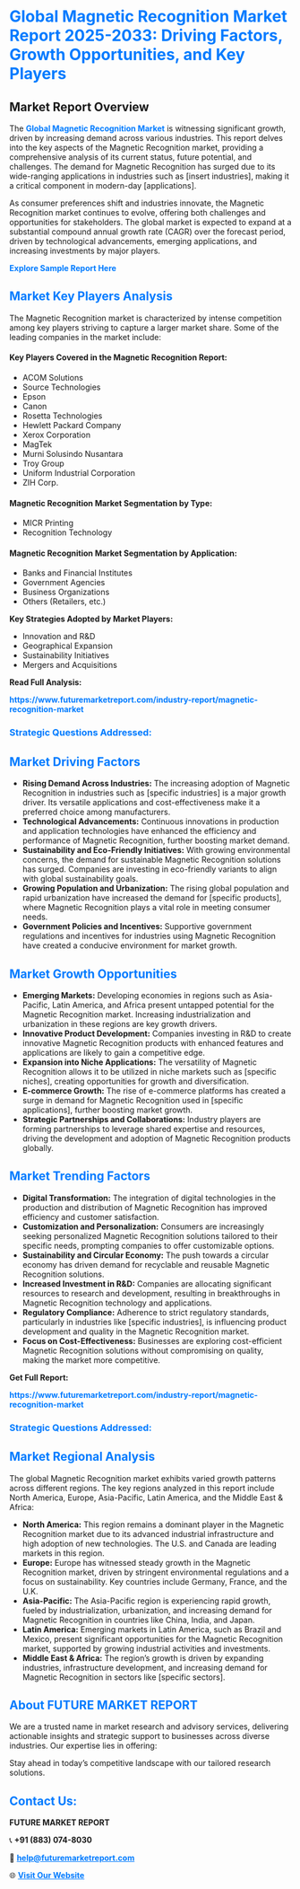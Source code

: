 <h1 style="color: #007BFF;">Global Magnetic Recognition Market Report 2025-2033: Driving Factors, Growth Opportunities, and Key Players</h1>

<section id="overview">
<h2>Market Report Overview</h2>
<p>The <a href="https://www.futuremarketreport.com/industry-report/magnetic-recognition-market" style="color: #007BFF; text-decoration: none;"><strong>Global Magnetic Recognition Market</strong></a> is witnessing significant growth, driven by increasing demand across various industries. This report delves into the key aspects of the Magnetic Recognition market, providing a comprehensive analysis of its current status, future potential, and challenges. The demand for Magnetic Recognition has surged due to its wide-ranging applications in industries such as [insert industries], making it a critical component in modern-day [applications].</p>
<p>As consumer preferences shift and industries innovate, the Magnetic Recognition market continues to evolve, offering both challenges and opportunities for stakeholders. The global market is expected to expand at a substantial compound annual growth rate (CAGR) over the forecast period, driven by technological advancements, emerging applications, and increasing investments by major players.</p>
</section>

<section id="overview">
<p><a href="https://www.futuremarketreport.com/request-sample/reportId=75383" style="color: #007BFF; text-decoration: none;"><strong>Explore Sample Report Here</strong></a></p>
</section>

<section id="key-players">
<h2 style="color: #007BFF;">Market Key Players Analysis</h2>
<p>The Magnetic Recognition market is characterized by intense competition among key players striving to capture a larger market share. Some of the leading companies in the market include:</p>
<h4>Key Players Covered in the Magnetic Recognition Report:</h4>
<ul><li>ACOM Solutions</li><li>Source Technologies</li><li>Epson</li><li>Canon</li><li>Rosetta Technologies</li><li>Hewlett Packard Company</li><li>Xerox Corporation</li><li>MagTek</li><li>Murni Solusindo Nusantara</li><li>Troy Group</li><li>Uniform Industrial Corporation</li><li>ZIH Corp.</li></ul>
<h4>Magnetic Recognition Market Segmentation by Type:</h4>
<ul><li>MICR Printing</li><li>Recognition Technology</li></ul>

<h4>Magnetic Recognition Market Segmentation by Application:</h4>
<ul><li>Banks and Financial Institutes</li><li>Government Agencies</li><li>Business Organizations</li><li>Others (Retailers, etc.)</li></ul>
<p><strong>Key Strategies Adopted by Market Players:</strong></p>
<ul>
<li>Innovation and R&D</li>
<li>Geographical Expansion</li>
<li>Sustainability Initiatives</li>
<li>Mergers and Acquisitions</li>
</ul>
</section>

<section>
<p><strong>Read Full Analysis: </strong></p><a href="https://www.futuremarketreport.com/industry-report/magnetic-recognition-market" style="color: #007BFF; text-decoration: none;"><strong>https://www.futuremarketreport.com/industry-report/magnetic-recognition-market</strong></a>
<h3 style="color: #007BFF;">Strategic Questions Addressed:</h3>
</section>

<section id="driving-factors">
<h2 style="color: #007BFF;">Market Driving Factors</h2>
<ul>
<li><strong>Rising Demand Across Industries:</strong> The increasing adoption of Magnetic Recognition in industries such as [specific industries] is a major growth driver. Its versatile applications and cost-effectiveness make it a preferred choice among manufacturers.</li>
<li><strong>Technological Advancements:</strong> Continuous innovations in production and application technologies have enhanced the efficiency and performance of Magnetic Recognition, further boosting market demand.</li>
<li><strong>Sustainability and Eco-Friendly Initiatives:</strong> With growing environmental concerns, the demand for sustainable Magnetic Recognition solutions has surged. Companies are investing in eco-friendly variants to align with global sustainability goals.</li>
<li><strong>Growing Population and Urbanization:</strong> The rising global population and rapid urbanization have increased the demand for [specific products], where Magnetic Recognition plays a vital role in meeting consumer needs.</li>
<li><strong>Government Policies and Incentives:</strong> Supportive government regulations and incentives for industries using Magnetic Recognition have created a conducive environment for market growth.</li>
</ul>
</section>

<section id="growth-opportunities">
<h2 style="color: #007BFF;">Market Growth Opportunities</h2>
<ul>
<li><strong>Emerging Markets:</strong> Developing economies in regions such as Asia-Pacific, Latin America, and Africa present untapped potential for the Magnetic Recognition market. Increasing industrialization and urbanization in these regions are key growth drivers.</li>
<li><strong>Innovative Product Development:</strong> Companies investing in R&D to create innovative Magnetic Recognition products with enhanced features and applications are likely to gain a competitive edge.</li>
<li><strong>Expansion into Niche Applications:</strong> The versatility of Magnetic Recognition allows it to be utilized in niche markets such as [specific niches], creating opportunities for growth and diversification.</li>
<li><strong>E-commerce Growth:</strong> The rise of e-commerce platforms has created a surge in demand for Magnetic Recognition used in [specific applications], further boosting market growth.</li>
<li><strong>Strategic Partnerships and Collaborations:</strong> Industry players are forming partnerships to leverage shared expertise and resources, driving the development and adoption of Magnetic Recognition products globally.</li>
</ul>
</section>

<section id="trending-factors">
<h2 style="color: #007BFF;">Market Trending Factors</h2>
<ul>
<li><strong>Digital Transformation:</strong> The integration of digital technologies in the production and distribution of Magnetic Recognition has improved efficiency and customer satisfaction.</li>
<li><strong>Customization and Personalization:</strong> Consumers are increasingly seeking personalized Magnetic Recognition solutions tailored to their specific needs, prompting companies to offer customizable options.</li>
<li><strong>Sustainability and Circular Economy:</strong> The push towards a circular economy has driven demand for recyclable and reusable Magnetic Recognition solutions.</li>
<li><strong>Increased Investment in R&D:</strong> Companies are allocating significant resources to research and development, resulting in breakthroughs in Magnetic Recognition technology and applications.</li>
<li><strong>Regulatory Compliance:</strong> Adherence to strict regulatory standards, particularly in industries like [specific industries], is influencing product development and quality in the Magnetic Recognition market.</li>
<li><strong>Focus on Cost-Effectiveness:</strong> Businesses are exploring cost-efficient Magnetic Recognition solutions without compromising on quality, making the market more competitive.</li>
</ul>
</section>

<section>
<p><strong>Get Full Report: </strong></p><a href="https://www.futuremarketreport.com/industry-report/magnetic-recognition-market" style="color: #007BFF; text-decoration: none;"><strong>https://www.futuremarketreport.com/industry-report/magnetic-recognition-market</strong></a>
<h3 style="color: #007BFF;">Strategic Questions Addressed:</h3>
</section>


<section id="regional-analysis">
<h2 style="color: #007BFF;">Market Regional Analysis</h2>
<p>The global Magnetic Recognition market exhibits varied growth patterns across different regions. The key regions analyzed in this report include North America, Europe, Asia-Pacific, Latin America, and the Middle East & Africa:</p>
<ul>
<li><strong>North America:</strong> This region remains a dominant player in the Magnetic Recognition market due to its advanced industrial infrastructure and high adoption of new technologies. The U.S. and Canada are leading markets in this region.</li>
<li><strong>Europe:</strong> Europe has witnessed steady growth in the Magnetic Recognition market, driven by stringent environmental regulations and a focus on sustainability. Key countries include Germany, France, and the U.K.</li>
<li><strong>Asia-Pacific:</strong> The Asia-Pacific region is experiencing rapid growth, fueled by industrialization, urbanization, and increasing demand for Magnetic Recognition in countries like China, India, and Japan.</li>
<li><strong>Latin America:</strong> Emerging markets in Latin America, such as Brazil and Mexico, present significant opportunities for the Magnetic Recognition market, supported by growing industrial activities and investments.</li>
<li><strong>Middle East & Africa:</strong> The region’s growth is driven by expanding industries, infrastructure development, and increasing demand for Magnetic Recognition in sectors like [specific sectors].</li>
</ul>
</section>

<footer>
<h2 style="color: #007BFF;">About FUTURE MARKET REPORT</h2>
<p>We are a trusted name in market research and advisory services, delivering actionable insights and strategic support to businesses across diverse industries. Our expertise lies in offering:</p>

<p>Stay ahead in today’s competitive landscape with our tailored research solutions.</p>

<h2 style="color: #007BFF;">Contact Us:</h2>
<p><strong>FUTURE MARKET REPORT</strong></p>
<p>📞 <strong>+91 (883) 074-8030</strong></p>
<p>📧 <strong><a href="mailto:help@futuremarketreport.com" style="color: #007BFF;">help@futuremarketreport.com</a></strong></p>
<p>🌐 <strong><a href="https://www.futuremarketreport.com/" style="color: #007BFF;">Visit Our Website</a></strong></p>
</footer>
